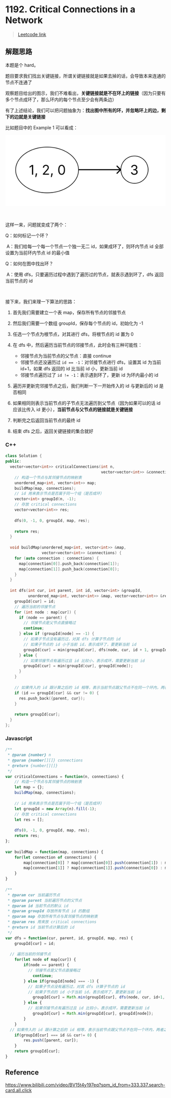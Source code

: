 # 1192. Critical Connections in a Network

> [Leetcode link](https://leetcode.com/problems/critical-connections-in-a-network/)



## 解题思路

本题是个 hard。

题目要求我们找出关键链接，所谓关键链接就是如果去掉的话，会导致本来连通的节点不连通了

观察题目给出的图示，我们不难看出，**关键链接就是不在环上的链接**（因为只要有多个节点成环了，那么环内的每个节点至少会有两条边）

有了上述结论，我们可以把问题抽象为：**找出图中所有的环，并忽略环上的边，剩下的边就是关键链接**

比如题目中的 Example 1 可以看成：

![](../assets/1192.svg)

<br />

这样一来，问题就变成了两个：

Q：如何标记一个环？

​	A：我们给每一个每一个节点一个独一无二 id，如果成环了，则环内节点 id 全部设置为当前环内节点 id 的最小值

Q：如何在图中找出环？

​	A：使用 dfs，只要遍历过程中遇到了遍历过的节点，就表示遇到环了，dfs 返回当前节点的 id

<br />

接下来，我们来理一下算法的思路：

1. 首先我们需要建立一个表 map，保存所有节点的邻接节点
2. 然后我们需要一个数组 groupId，保存每个节点的 id，初始化为 -1
3. 任选一个节点为根节点，对其进行 dfs，将根节点的 id 置为 0
4. 在 dfs 中，然后遍历当前节点的邻接节点，此时会有三种可能性：
   - 邻接节点为当前节点的父节点：直接 continue
   - 邻接节点还没遍历过 `id == -1`：对邻接节点进行 dfs，设置其 id 为当前 id+1，如果 dfs 返回的 id 比当前 id 小，更新当前 id
   - 邻接节点遍历过了 `id != -1`：表示遇到环了，更新 id 为环内最小的 id

5. 遍历并更新完邻接节点之后，我们判断一下一开始传入的 id 与更新后的 id 是否相同
6. 如果相同则表示当前节点的子节点无法遍历到父节点（因为如果可以的话 id 应该比传入 id 更小），**当前节点与父节点的链接就是关键链接**
7. 判断完之后返回当前节点的最终 id
8. 结束 dfs 之后，返回关键链接的集合就好



### C++

```cpp
class Solution {
public:
  vector<vector<int>> criticalConnections(int n,
                                          vector<vector<int>> &connections) {
    // 构造一个节点与其邻接节点的映射表
    unordered_map<int, vector<int>> map;
    buildMap(map, connections);
    // id 用来表示节点是否属于同一个组（是否成环）
    vector<int> groupId(n, -1);
    // 存放 critical connections
    vector<vector<int>> res;

    dfs(0, -1, 0, groupId, map, res);

    return res;
  }

  void buildMap(unordered_map<int, vector<int>> &map,
                vector<vector<int>> &connections) {
    for (auto connection : connections) {
      map[connection[0]].push_back(connection[1]);
      map[connection[1]].push_back(connection[0]);
    }
  }

  int dfs(int cur, int parent, int id, vector<int> &groupId,
          unordered_map<int, vector<int>> &map, vector<vector<int>> &res) {
    groupId[cur] = id;
    // 遍历当前的邻接节点
    for (int node : map[cur]) {
      if (node == parent) {
        // 邻接节点是父节点直接略过
        continue;
      } else if (groupId[node] == -1) {
        // 如果子节点没有遍历过，对其 dfs 计算子节点的 id
        // 如果子节点的 id 小于当前 id，表示成环了，要更新当前 id
        groupId[cur] = min(groupId[cur], dfs(node, cur, id + 1, groupId, map, res));
      } else {
        // 如果邻接节点有遍历过且 id 比较小，表示成环，需要更新当前 id
        groupId[cur] = min(groupId[cur], groupId[node]);
      }
    }

    // 如果传入的 id 跟计算之后的 id 相等，表示当前节点跟父节点不在同一个环内，两者之间的链接就是 critical connection
    if (id == groupId[cur] && cur != 0) {
      res.push_back({parent, cur});
    }

    return groupId[cur];
  }
};
```



### Javascript

```js
/**
 * @param {number} n
 * @param {number[][]} connections
 * @return {number[][]}
 */
var criticalConnections = function(n, connections) {
    // 构造一个节点与其邻接节点的映射表
    let map = {};
    buildMap(map, connections);
    
    // id 用来表示节点是否属于同一个组（是否成环）
    let groupId = new Array(n).fill(-1);
    // 存放 critical connections
    let res = [];
    
    dfs(0, -1, 0, groupId, map, res);
    return res;
};

var buildMap = function(map, connections) {
    for(let connection of connections) {
        map[connection[0]] ? map[connection[0]].push(connection[1]) : map[connection[0]] = [connection[1]];
        map[connection[1]] ? map[connection[1]].push(connection[0]) : map[connection[1]] = [connection[0]];
    }
}

/**
 * @param cur 当前遍历节点
 * @param parent 当前遍历节点的父节点
 * @param id 当前节点的默认 id
 * @param groupId 存放所有节点 id 的数组
 * @param map 存放所有节点与其邻接节点的映射表
 * @param res 用来放 critical connections
 * @return id 当前节点计算后的 id
 */
var dfs = function(cur, parent, id, groupId, map, res) {
    groupId[cur] = id;
    
  // 遍历当前的邻接节点
    for(let node of map[cur]) {
        if(node == parent) {
          // 邻接节点是父节点直接略过
            continue;
        } else if(groupId[node] === -1) {
          // 如果子节点没有遍历过，对其 dfs 计算子节点的 id
          // 如果子节点的 id 小于当前 id，表示成环了，要更新当前 id
            groupId[cur] = Math.min(groupId[cur], dfs(node, cur, id+1, groupId, map, res));
        } else {
          // 如果邻接节点有遍历过且 id 比较小，表示成环，需要更新当前 id
            groupId[cur] = Math.min(groupId[cur], groupId[node]);
        }
    }
  // 如果传入的 id 跟计算之后的 id 相等，表示当前节点跟父节点不在同一个环内，两者之间的链接就是 critical connection
    if(groupId[cur] === id && cur!= 0) {
        res.push([parent, cur]);
    }
    return groupId[cur];
}
```



## Reference

https://www.bilibili.com/video/BV15t4y197eq?spm_id_from=333.337.search-card.all.click
